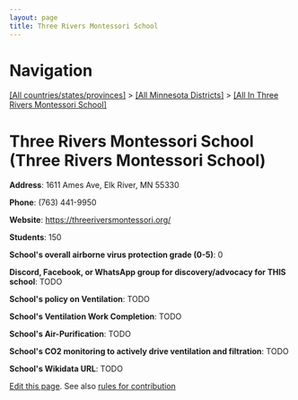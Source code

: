 ```yaml
---
layout: page
title: Three Rivers Montessori School
---
```

# Navigation

[[All countries/states/provinces]](../../..) > [[All Minnesota Districts]](../..) > [[All In Three Rivers Montessori School]](..)

# Three Rivers Montessori School (Three Rivers Montessori School)

**Address**: 1611 Ames Ave, Elk River, MN 55330

**Phone**: (763) 441-9950

**Website**: <https://threeriversmontessori.org/>

**Students**: 150

**School's overall airborne virus protection grade (0-5)**: 0

**Discord, Facebook, or WhatsApp group for discovery/advocacy for THIS school**: TODO

**School's policy on Ventilation**: TODO

**School's Ventilation Work Completion**: TODO

**School's Air-Purification**: TODO

**School's CO2 monitoring to actively drive ventilation and filtration**: TODO

**School's Wikidata URL**: TODO


[Edit this page](https://github.com/ventilate-schools/MN/edit/main/./Three_Rivers_Montessori_School/Three_Rivers_Montessori_School.md). See also [rules for contribution](../../../contribution-rules/)